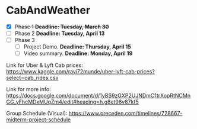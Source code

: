 # CabAndWeather
- [x] ~~Phase 1 **Deadline: Tuesday, March 30**~~
- [ ] Phase 2 **Deadline: Tuesday, April 13**
- [ ] Phase 3 
  - [ ] Project Demo. **Deadline: Thursday, April 15**
  - [ ] Video summary. **Deadline: Monday, April 19**

Link for Uber & Lyft Cab prices:
https://www.kaggle.com/ravi72munde/uber-lyft-cab-prices?select=cab_rides.csv

Link for more info:
https://docs.google.com/document/d/1yBS9zGXP2UJNDmC1trXopRtNCMnGG_yFhcMDxMUqZm4/edit#heading=h.g8et96v87kf5

Group Schedule (Visual):
https://www.preceden.com/timelines/728667-midterm-project-schedule
